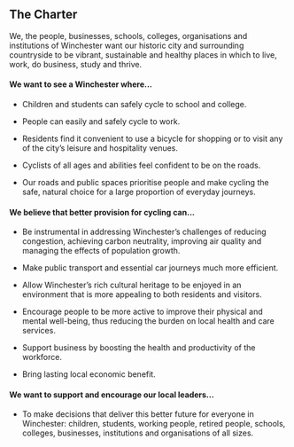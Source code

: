 ## The Charter

We, the people, businesses, schools, colleges, organisations and
institutions of Winchester want our historic city and surrounding
countryside to be vibrant, sustainable and healthy places in which to live,
work, do business, study and thrive.

#### We want to see a Winchester where...

- Children and students can safely cycle to school and college.

- People can easily and safely cycle to work.

- Residents find it convenient to use a bicycle for shopping or to visit any of 
  the city’s leisure and hospitality venues.

- Cyclists of all ages and abilities feel confident to be on the roads.

- Our roads and public spaces prioritise people and make cycling the safe, 
  natural choice for a large proportion of everyday journeys.


#### We believe that better provision for cycling can...

- Be instrumental in addressing Winchester’s challenges of reducing congestion, 
  achieving carbon neutrality, improving air quality and managing the effects 
  of population growth.

- Make public transport and essential car journeys much more efficient.

- Allow Winchester’s rich cultural heritage to be enjoyed in an environment 
  that is more appealing to both residents and visitors.

- Encourage people to be more active to improve their physical and mental 
  well-being, thus reducing the burden on local health and care services.

- Support business by boosting the health and productivity of the workforce.

- Bring lasting local economic benefit.


#### We want to support and encourage our local leaders...

- To make decisions that deliver this better future for everyone in Winchester: 
  children, students, working people, retired people, schools, colleges, 
  businesses, institutions and organisations of all sizes.
